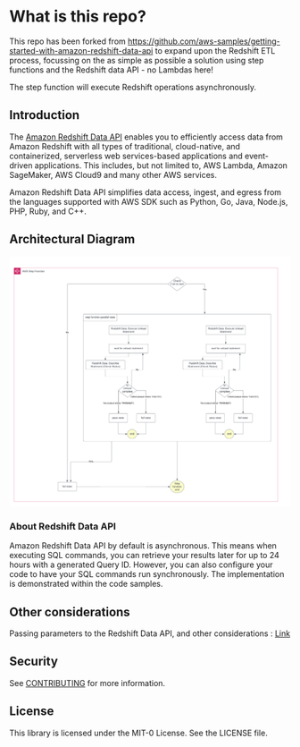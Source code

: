 # What is this repo?
This repo has been forked from https://github.com/aws-samples/getting-started-with-amazon-redshift-data-api to expand upon the Redshift ETL process, focussing on the as simple as possible a solution using step functions and the Redshift data API - no Lambdas here!

The step function will execute Redshift operations asynchronously.

## Introduction 

The [Amazon Redshift Data API](https://docs.aws.amazon.com/redshift/latest/mgmt/data-api.html) enables you to efficiently access data from Amazon Redshift with all types of traditional, cloud-native, and containerized, serverless web services-based applications and event-driven applications. This includes, but not limited to, AWS Lambda, Amazon SageMaker, AWS Cloud9 and many other AWS services.

Amazon Redshift Data API simplifies data access, ingest, and egress from the languages supported with AWS SDK such as Python, Go, Java, Node.js, PHP, Ruby, and C++. 

## Architectural Diagram 

![Architecture Diagram](Data-api-flowdiagram.png)

### About Redshift Data API

Amazon Redshift Data API by default is asynchronous. This means when executing SQL commands, you can retrieve your results later for up to 24 hours with a generated Query ID. However, you can also configure your code to have your SQL commands run synchronously.  The implementation is demonstrated within the code samples.  

## Other considerations

Passing parameters to the Redshift Data API, and other considerations : [Link](https://docs.aws.amazon.com/redshift/latest/mgmt/data-api.html#data-api-calling-considerations)


## Security

See [CONTRIBUTING](CONTRIBUTING.md#security-issue-notifications) for more information.

## License

This library is licensed under the MIT-0 License. See the LICENSE file.